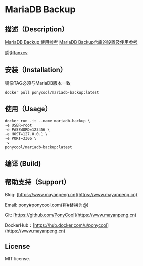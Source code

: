 # MariaDB Backup

## 描述（Description）

[MariaDB Backup 使用参考](https://mariadb.com/kb/en/mariabackup-overview/)
[MariaDB Backup仓库的设置及使用参考](https://mariadb.com/kb/en/mariadb-package-repository-setup-and-usage/)

感谢[fanxcv](https://github.com/fanxcv/xtrabackup-docker)

## 安装（Installation）

镜像TAG必须与MariaDB版本一致

```
docker pull ponycool/mariadb-backup:latest
```

## 使用（Usage）

```
docker run -it --name mariadb-backup \
-e USER=root
-e PASSWORD=123456 \
-e HOST=127.0.0.1 \
-e PORT=3306 \
-v 
ponycool/mariadb-backup:latest
```

## 编译 (Build)

## 帮助支持（Support）

Blog: [https://www.mayanpeng.cn](https://www.mayanpeng.cn)

Email: pony#ponycool.com(将#替换为@)

Git: [https://github.com/PonyCool](https://www.mayanpeng.cn)

DockerHub：[https://hub.docker.com/u/ponycool](https://www.mayanpeng.cn)

## License

MIT license.
